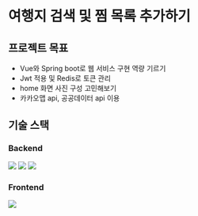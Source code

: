 # 여행지 검색 및 찜 목록 추가하기

## 프로젝트 목표
- Vue와 Spring boot로 웹 서비스 구현 역량 기르기
- Jwt 적용 및 Redis로 토큰 관리
- home 화면 사진 구성 고민해보기
- 카카오맵 api, 공공데이터 api 이용

## 기술 스택

### Backend
<div align="left">
<img src="https://img.shields.io/badge/Java-007396?style=flat-square&logo=Java&logoColor=white"/>
<img src="https://img.shields.io/badge/SpringBoot-6DB33F?style=flat-square&logo=SpringBoot&logoColor=white"/>
<img src="https://img.shields.io/badge/Mysql-E6B91E?style=flat-square&logo=MySql&logoColor=white"/>
</div>

### Frontend
<div align="left">
<img src="https://img.shields.io/badge/Vue.js-4FC08D?style=flat&logo=vuedotjs&logoColor=white" />
</div>
